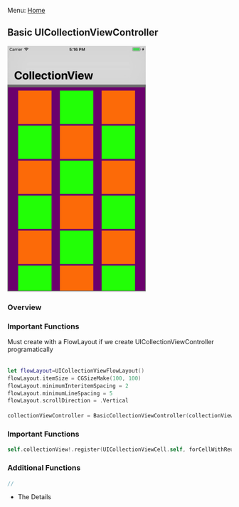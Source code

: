 Menu: [Home](../../README.md)

## Basic UICollectionViewController

![Screenshot](screenshot-small.png)

### Overview


### Important Functions

Must create with a FlowLayout if we create UICollectionViewController programatically

```swift

let flowLayout=UICollectionViewFlowLayout()
flowLayout.itemSize = CGSizeMake(100, 100)
flowLayout.minimumInteritemSpacing = 2
flowLayout.minimumLineSpacing = 5
flowLayout.scrollDirection = .Vertical

collectionViewController = BasicCollectionViewController(collectionViewLayout: flowLayout)

```

### Important Functions

```swift
self.collectionView!.register(UICollectionViewCell.self, forCellWithReuseIdentifier: reuseIdentifier)
```
### Additional Functions
```swift
//
```


* The Details
